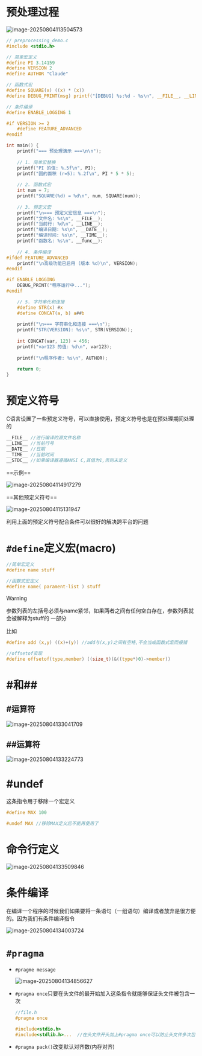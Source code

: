 # 预处理过程

![image-20250804113504573](https://gitee.com/hulu135289/Typora/raw/master/img-mac/20250804113510056.png)

```c
// preprocessing_demo.c
#include <stdio.h>

// 简单宏定义
#define PI 3.14159
#define VERSION 2
#define AUTHOR "Claude"

// 函数式宏
#define SQUARE(x) ((x) * (x))
#define DEBUG_PRINT(msg) printf("[DEBUG] %s:%d - %s\n", __FILE__, __LINE__, msg)

// 条件编译
#define ENABLE_LOGGING 1

#if VERSION >= 2
    #define FEATURE_ADVANCED
#endif

int main() {
    printf("=== 预处理演示 ===\n\n");
    
    // 1. 简单宏替换
    printf("PI 的值: %.5f\n", PI);
    printf("圆的面积 (r=5): %.2f\n", PI * 5 * 5);
    
    // 2. 函数式宏
    int num = 7;
    printf("SQUARE(%d) = %d\n", num, SQUARE(num));
    
    // 3. 预定义宏
    printf("\n=== 预定义宏信息 ===\n");
    printf("文件名: %s\n", __FILE__);
    printf("当前行: %d\n", __LINE__);
    printf("编译日期: %s\n", __DATE__);
    printf("编译时间: %s\n", __TIME__);
    printf("函数名: %s\n", __func__);
    
    // 4. 条件编译
#ifdef FEATURE_ADVANCED
    printf("\n高级功能已启用 (版本 %d)\n", VERSION);
#endif

#if ENABLE_LOGGING
    DEBUG_PRINT("程序运行中...");
#endif

    // 5. 字符串化和连接
    #define STR(x) #x
    #define CONCAT(a, b) a##b
    
    printf("\n=== 字符串化和连接 ===\n");
    printf("STR(VERSION): %s\n", STR(VERSION));
    
    int CONCAT(var, 123) = 456;
    printf("var123 的值: %d\n", var123);
    
    printf("\n程序作者: %s\n", AUTHOR);
    
    return 0;
}
```



# 预定义符号

C语言设置了一些预定义符号，可以直接使用，预定义符号也是在预处理期间处理的

```c
__FILE__ //进行编译的源文件名称
__LINE__ //当前行号
__DATE__ //日期
__TIME__ //当前时间
__STDC__ //如果编译器遵循ANSI C,其值为1,否则未定义
```

==示例==

![image-20250804114917279](https://gitee.com/hulu135289/Typora/raw/master/img-mac/20250804114917380.png)

==其他预定义符号==

![image-20250804115131947](https://gitee.com/hulu135289/Typora/raw/master/img-mac/20250804115137437.png)

利用上面的预定义符号配合条件可以很好的解决跨平台的问题



# `#define`定义宏(macro)

```c
//简单宏定义
#define name stuff
```



```c
//函数式宏定义
#define name( parament-list ) stuff
```

> [!warning]
>
> 参数列表的左括号必须与name紧邻，如果两者之间有任何空白存在，参数列表就会被解释为stuff的
> 一部分

比如

```c
#define add (x,y) ((x)+(y)) //add与(x,y)之间有空格,不会当成函数式宏而报错
```



```c
//offsetof实现
#define offsetof(type,member) ((size_t)(&((type*)0)->member))
```



# #和##

## #运算符

![image-20250804133041709](https://gitee.com/hulu135289/Typora/raw/master/img-mac/20250804133041780.png)

## ##运算符

![image-20250804133224773](https://gitee.com/hulu135289/Typora/raw/master/img-mac/20250804133224835.png)

# #undef

这条指令用于移除一个宏定义

```c
#define MAX 100

#undef MAX //移除MAX定义后不能再使用了
```

# 命令行定义

![image-20250804133509846](https://gitee.com/hulu135289/Typora/raw/master/img-mac/20250804133509910.png)

# 条件编译

在编译一个程序的时候我们如果要将一条语句（一组语句）编译或者放弃是很方便的。因为我们有条件编译指令

![image-20250804134003724](https://gitee.com/hulu135289/Typora/raw/master/img-mac/20250804134003784.png)

# `#pragma`

- `#pragme message`

	![image-20250804134856627](https://gitee.com/hulu135289/Typora/raw/master/img-mac/20250804134856683.png)

- `#pragma once`只要在头文件的最开始加入这条指令就能够保证头文件被包含一次

	```c
	//file.h
	#pragma once 
	
	#include<stdio.h>
	#include<stdlib.h>...  //在头文件开头加上#pragma once可以防止头文件多次包含,主要只能用于头文件而且放在开头
	```

- `#pragma pack()`改变默认对齐数(内存对齐)
